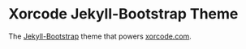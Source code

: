 Xorcode Jekyll-Bootstrap Theme
==============================

The [Jekyll-Bootstrap](http://jekyllbootstrap.com/) theme that powers [xorcode.com](http://xorcode.com/).

